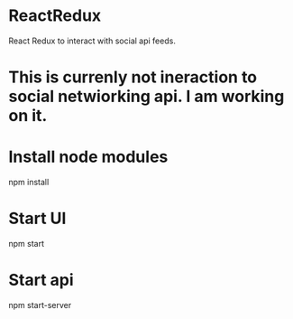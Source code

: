 # ReactRedux
React Redux to interact with social api feeds.

# This is currenly not ineraction to social netwiorking api. I am working on it.

# Install node modules

npm install

# Start UI

npm start

# Start api

npm start-server
